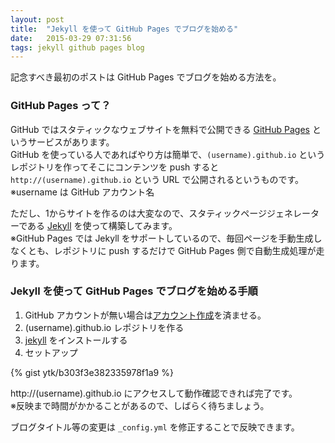 ```yaml
---
layout: post
title:  "Jekyll を使って GitHub Pages でブログを始める"
date:   2015-03-29 07:31:56
tags: jekyll github pages blog
---
```


記念すべき最初のポストは GitHub Pages でブログを始める方法を。

### GitHub Pages って？
GitHub ではスタティックなウェブサイトを無料で公開できる [GitHub Pages](https://pages.github.com/) というサービスがあります。  
GitHub を使っている人であればやり方は簡単で、`(username).github.io` というレポジトリを作ってそこにコンテンツを push すると `http://(username).github.io` という URL で公開されるというものです。  
※username は GitHub アカウント名

ただし、1からサイトを作るのは大変なので、スタティックページジェネレーターである [Jekyll](http://jekyllrb.com/) を使って構築してみます。  
※GitHub Pages では Jekyll をサポートしているので、毎回ページを手動生成しなくとも、レポジトリに push するだけで GitHub Pages 側で自動生成処理が走ります。

### Jekyll を使って GitHub Pages でブログを始める手順
1. GitHub アカウントが無い場合は[アカウント作成](https://github.com/)を済ませる。
1. (username).github.io レポジトリを作る
1. [jekyll](http://jekyllrb.com/) をインストールする
1. セットアップ

{% gist ytk/b303f3e382335978f1a9 %}

http://(username).github.io にアクセスして動作確認できれば完了です。  
※反映まで時間がかかることがあるので、しばらく待ちましょう。

ブログタイトル等の変更は `_config.yml` を修正することで反映できます。
